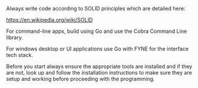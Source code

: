 Always write code according to SOLID principles which are detailed here:

https://en.wikipedia.org/wiki/SOLID

For command-line apps, build using Go and use the Cobra Command Line library.

For windows desktop or UI applications use Go with FYNE for the interface tech stack. 

Before you start always ensure the appropriate tools are installed and if they are not, look up and follow the installation instructions to make sure they are setup and working before proceeding with the programming.